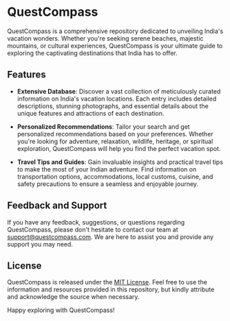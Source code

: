 # QuestCompass

QuestCompass is a comprehensive repository dedicated to unveiling India's vacation wonders. Whether you're seeking serene beaches, majestic mountains, or cultural experiences, QuestCompass is your ultimate guide to exploring the captivating destinations that India has to offer.

## Features

- **Extensive Database**: Discover a vast collection of meticulously curated information on India's vacation locations. Each entry includes detailed descriptions, stunning photographs, and essential details about the unique features and attractions of each destination.

- **Personalized Recommendations**: Tailor your search and get personalized recommendations based on your preferences. Whether you're looking for adventure, relaxation, wildlife, heritage, or spiritual exploration, QuestCompass will help you find the perfect vacation spot.

- **Travel Tips and Guides**: Gain invaluable insights and practical travel tips to make the most of your Indian adventure. Find information on transportation options, accommodations, local customs, cuisine, and safety precautions to ensure a seamless and enjoyable journey.

## Feedback and Support

If you have any feedback, suggestions, or questions regarding QuestCompass, please don't hesitate to contact our team at [support@questcompass.com](mailto:support@questcompass.com). We are here to assist you and provide any support you may need.

## License

QuestCompass is released under the [MIT License](LICENSE). Feel free to use the information and resources provided in this repository, but kindly attribute and acknowledge the source when necessary.

Happy exploring with QuestCompass!
